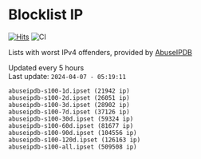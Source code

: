 # Blocklist IP

[![Hits](https://hits.seeyoufarm.com/api/count/incr/badge.svg?url=https%3A%2F%2Fgithub.com%2Fborestad%2Fblocklist-ip%2F&count_bg=%2379C83D&title_bg=%23555555&icon=&icon_color=%23E7E7E7&title=hits&edge_flat=false)](https://hits.seeyoufarm.com)  ![CI](https://img.shields.io/github/workflow/status/borestad/blocklist-ip/CI?style=flat-square)

Lists with worst IPv4 offenders, provided by [AbuseIPDB](https://www.abuseipdb.com/)

<!-- FOOTER-PLACEHOLDER -->
Updated every 5 hours<br>
Last update: `2024-04-07 - 05:19:11`
```
abuseipdb-s100-1d.ipset (21942 ip)
abuseipdb-s100-2d.ipset (26051 ip)
abuseipdb-s100-3d.ipset (28902 ip)
abuseipdb-s100-7d.ipset (37126 ip)
abuseipdb-s100-30d.ipset (59324 ip)
abuseipdb-s100-60d.ipset (81677 ip)
abuseipdb-s100-90d.ipset (104556 ip)
abuseipdb-s100-120d.ipset (126163 ip)
abuseipdb-s100-all.ipset (509508 ip)
```
